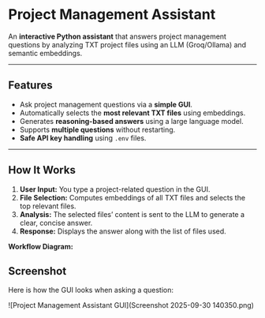 # Project Management Assistant

An **interactive Python assistant** that answers project management questions by analyzing TXT project files using an LLM (Groq/Ollama) and semantic embeddings.

---

## **Features**

- Ask project management questions via a **simple GUI**.
- Automatically selects the **most relevant TXT files** using embeddings.
- Generates **reasoning-based answers** using a large language model.
- Supports **multiple questions** without restarting.
- **Safe API key handling** using `.env` files.

---

## **How It Works**

1. **User Input:** You type a project-related question in the GUI.  
2. **File Selection:** Computes embeddings of all TXT files and selects the top relevant files.  
3. **Analysis:** The selected files’ content is sent to the LLM to generate a clear, concise answer.  
4. **Response:** Displays the answer along with the list of files used.

**Workflow Diagram:**



## Screenshot

Here is how the GUI looks when asking a question:

![Project Management Assistant GUI](Screenshot 2025-09-30 140350.png)

